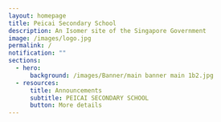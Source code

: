 ```yaml
---
layout: homepage
title: Peicai Secondary School
description: An Isomer site of the Singapore Government
image: /images/logo.jpg
permalink: /
notification: ""
sections:
  - hero:
      background: /images/Banner/main banner main 1b2.jpg
  - resources:
      title: Announcements
      subtitle: PEICAI SECONDARY SCHOOL
      button: More details
---
```

